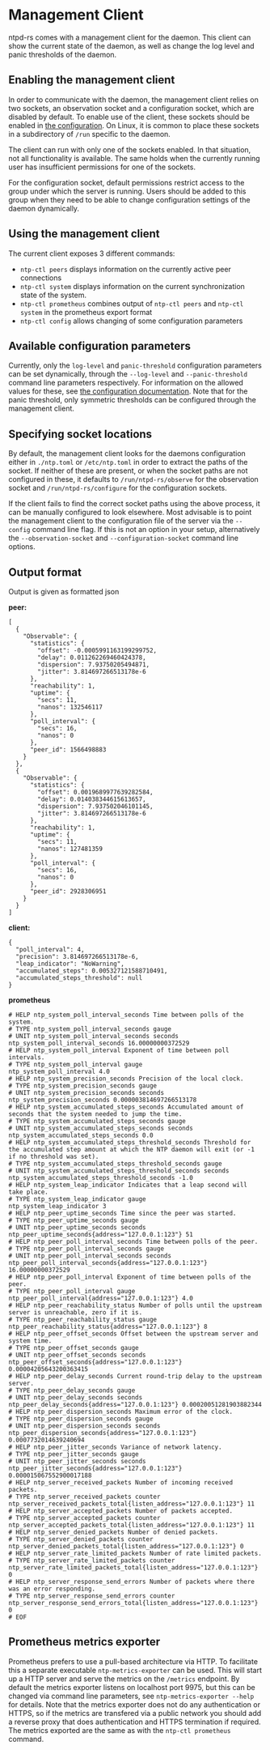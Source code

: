 # Management Client

ntpd-rs comes with a management client for the daemon. This client can show the current state of the daemon, as well as change the log level and panic thresholds of the daemon.

## Enabling the management client

In order to communicate with the daemon, the management client relies on two sockets, an observation socket and a configuration socket, which are disabled by default. To enable use of the client, these sockets should be enabled in [the configuration](CONFIGURATION.md). On Linux, it is common to place these sockets in a subdirectory of `/run` specific to the daemon.

The client can run with only one of the sockets enabled. In that situation, not all functionality is available. The same holds when the currently running user has insufficient permissions for one of the sockets.

For the configuration socket, default permissions restrict access to the group under which the server is running. Users should be added to this group when they need to be able to change configuration settings of the daemon dynamically.

## Using the management client

The current client exposes 3 different commands:
 - `ntp-ctl peers` displays information on the currently active peer connections
 - `ntp-ctl system` displays information on the current synchronization state of the system.
 - `ntp-ctl prometheus` combines output of `ntp-ctl peers` and `ntp-ctl system` in the
   prometheus export format
 - `ntp-ctl config` allows changing of some configuration parameters

## Available configuration parameters

Currently, only the `log-level` and `panic-threshold` configuration parameters can be set dynamically, through the `--log-level` and `--panic-threshold` command line parameters respectively. For information on the allowed values for these, see [the configuration documentation](CONFIGURATION.md). Note that for the panic threshold, only symmetric thresholds can be configured through the management client.

## Specifying socket locations

By default, the management client looks for the daemons configuration either in `./ntp.toml` or `/etc/ntp.toml` in order to extract the paths of the socket. If neither of these are present, or when the socket paths are not configured in these, it defaults to `/run/ntpd-rs/observe` for the observation socket and `/run/ntpd-rs/configure` for the configuration sockets.

If the client fails to find the correct socket paths using the above process, it can be manually configured to look elsewhere. Most advisable is to point the management client to the configuration file of the server via the `--config` command line flag. If this is not an option in your setup, alternatively the `--observation-socket` and `--configuration-socket` command line options.

## Output format

Output is given as formatted json

**peer:**
```
[
  {
    "Observable": {
      "statistics": {
        "offset": -0.0005991163199299752,
        "delay": 0.011262269460424378,
        "dispersion": 7.93750205494871,
        "jitter": 3.814697266513178e-6
      },
      "reachability": 1,
      "uptime": {
        "secs": 11,
        "nanos": 132546117
      },
      "poll_interval": {
        "secs": 16,
        "nanos": 0
      },
      "peer_id": 1566498883
    }
  },
  {
    "Observable": {
      "statistics": {
        "offset": 0.0019689977639282584,
        "delay": 0.014038344615613657,
        "dispersion": 7.937502046101145,
        "jitter": 3.814697266513178e-6
      },
      "reachability": 1,
      "uptime": {
        "secs": 11,
        "nanos": 127481359
      },
      "poll_interval": {
        "secs": 16,
        "nanos": 0
      },
      "peer_id": 2928306951
    }
  }
]
```

**client:**
```
{
  "poll_interval": 4,
  "precision": 3.814697266513178e-6,
  "leap_indicator": "NoWarning",
  "accumulated_steps": 0.005327121588710491,
  "accumulated_steps_threshold": null
}
```

**prometheus**

```
# HELP ntp_system_poll_interval_seconds Time between polls of the system.
# TYPE ntp_system_poll_interval_seconds gauge
# UNIT ntp_system_poll_interval_seconds seconds
ntp_system_poll_interval_seconds 16.00000000372529
# HELP ntp_system_poll_interval Exponent of time between poll intervals.
# TYPE ntp_system_poll_interval gauge
ntp_system_poll_interval 4.0
# HELP ntp_system_precision_seconds Precision of the local clock.
# TYPE ntp_system_precision_seconds gauge
# UNIT ntp_system_precision_seconds seconds
ntp_system_precision_seconds 0.000003814697266513178
# HELP ntp_system_accumulated_steps_seconds Accumulated amount of seconds that the system needed to jump the time.
# TYPE ntp_system_accumulated_steps_seconds gauge
# UNIT ntp_system_accumulated_steps_seconds seconds
ntp_system_accumulated_steps_seconds 0.0
# HELP ntp_system_accumulated_steps_threshold_seconds Threshold for the accumulated step amount at which the NTP daemon will exit (or -1 if no threshold was set).
# TYPE ntp_system_accumulated_steps_threshold_seconds gauge
# UNIT ntp_system_accumulated_steps_threshold_seconds seconds
ntp_system_accumulated_steps_threshold_seconds -1.0
# HELP ntp_system_leap_indicator Indicates that a leap second will take place.
# TYPE ntp_system_leap_indicator gauge
ntp_system_leap_indicator 3
# HELP ntp_peer_uptime_seconds Time since the peer was started.
# TYPE ntp_peer_uptime_seconds gauge
# UNIT ntp_peer_uptime_seconds seconds
ntp_peer_uptime_seconds{address="127.0.0.1:123"} 51
# HELP ntp_peer_poll_interval_seconds Time between polls of the peer.
# TYPE ntp_peer_poll_interval_seconds gauge
# UNIT ntp_peer_poll_interval_seconds seconds
ntp_peer_poll_interval_seconds{address="127.0.0.1:123"} 16.00000000372529
# HELP ntp_peer_poll_interval Exponent of time between polls of the peer.
# TYPE ntp_peer_poll_interval gauge
ntp_peer_poll_interval{address="127.0.0.1:123"} 4.0
# HELP ntp_peer_reachability_status Number of polls until the upstream server is unreachable, zero if it is.
# TYPE ntp_peer_reachability_status gauge
ntp_peer_reachability_status{address="127.0.0.1:123"} 8
# HELP ntp_peer_offset_seconds Offset between the upstream server and system time.
# TYPE ntp_peer_offset_seconds gauge
# UNIT ntp_peer_offset_seconds seconds
ntp_peer_offset_seconds{address="127.0.0.1:123"} 0.00004205643200363415
# HELP ntp_peer_delay_seconds Current round-trip delay to the upstream server.
# TYPE ntp_peer_delay_seconds gauge
# UNIT ntp_peer_delay_seconds seconds
ntp_peer_delay_seconds{address="127.0.0.1:123"} 0.00020051281903882344
# HELP ntp_peer_dispersion_seconds Maximum error of the clock.
# TYPE ntp_peer_dispersion_seconds gauge
# UNIT ntp_peer_dispersion_seconds seconds
ntp_peer_dispersion_seconds{address="127.0.0.1:123"} 0.0007732014639240694
# HELP ntp_peer_jitter_seconds Variance of network latency.
# TYPE ntp_peer_jitter_seconds gauge
# UNIT ntp_peer_jitter_seconds seconds
ntp_peer_jitter_seconds{address="127.0.0.1:123"} 0.000015067552900017188
# HELP ntp_server_received_packets Number of incoming received packets.
# TYPE ntp_server_received_packets counter
ntp_server_received_packets_total{listen_address="127.0.0.1:123"} 11
# HELP ntp_server_accepted_packets Number of packets accepted.
# TYPE ntp_server_accepted_packets counter
ntp_server_accepted_packets_total{listen_address="127.0.0.1:123"} 11
# HELP ntp_server_denied_packets Number of denied packets.
# TYPE ntp_server_denied_packets counter
ntp_server_denied_packets_total{listen_address="127.0.0.1:123"} 0
# HELP ntp_server_rate_limited_packets Number of rate limited packets.
# TYPE ntp_server_rate_limited_packets counter
ntp_server_rate_limited_packets_total{listen_address="127.0.0.1:123"} 0
# HELP ntp_server_response_send_errors Number of packets where there was an error responding.
# TYPE ntp_server_response_send_errors counter
ntp_server_response_send_errors_total{listen_address="127.0.0.1:123"} 0
# EOF

```

## Prometheus metrics exporter
Prometheus prefers to use a pull-based architecture via HTTP. To facilitate this
a separate executable `ntp-metrics-exporter` can be used. This will start up a
HTTP server and serve the metrics on the `/metrics` endpoint. By default the
metrics exporter listens on localhost port 9975, but this can be changed via
command line parameters, see `ntp-metrics-exporter --help` for details. Note
that the metrics exporter does not do any authentication or HTTPS, so if the
metrics are transfered via a public network you should add a reverse proxy that
does authentication and HTTPS termination if required. The metrics exported are
the same as with the `ntp-ctl prometheus` command.
